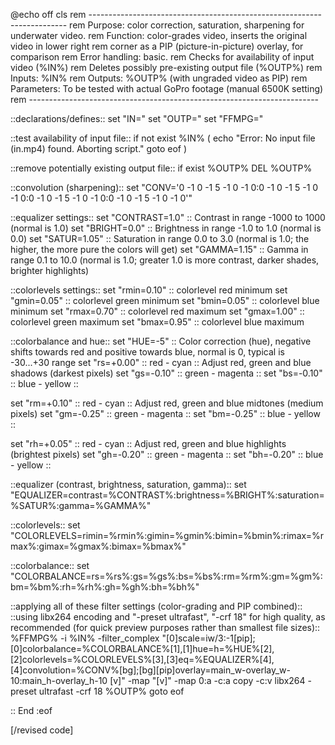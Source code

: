 @echo off
cls
rem ------------------------------------------------------------------------
rem Purpose: color correction, saturation, sharpening for underwater video. 
rem Function: color-grades video, inserts the original video in lower right
rem corner as a PIP (picture-in-picture) overlay, for comparison
rem Error handling: basic. 
rem                 Checks for availability of input video (%IN%)
rem                 Deletes possibly pre-existing output file (%OUTP%) 
rem Inputs: %IN%
rem Outputs: %OUTP% (with ungraded video as PIP) 
rem Parameters: To be tested with actual GoPro footage (manual 6500K setting) 
rem ------------------------------------------------------------------------

::declarations/defines::
set "IN=<path-to-movie>"
set "OUTP=<path-to-movie>"
set "FFMPG=<path-to-executable>"

::test availability of input file::
if not exist %IN% (
echo "Error: No input file (in.mp4) found. Aborting script."
goto eof
)

::remove potentially existing output file:: 
if exist %OUTP% DEL %OUTP%

::convolution (sharpening)::
set "CONV='0 -1 0 -1 5 -1 0 -1 0:0 -1 0 -1 5 -1 0 -1 0:0 -1 0 -1 5 -1 0 -1 0:0 -1 0 -1 5 -1 0 -1 0'"

::equalizer settings::
set "CONTRAST=1.0"        :: Contrast in range -1000 to 1000 (normal is 1.0)
set "BRIGHT=0.0"          :: Brightness in range -1.0 to 1.0 (normal is 0.0)
set "SATUR=1.05"          :: Saturation in range 0.0 to 3.0 (normal is 1.0; the higher, the more pure the colors will get)
set "GAMMA=1.15"          :: Gamma in range 0.1 to 10.0 (normal is 1.0; greater 1.0 is more contrast, darker shades, brighter highlights)

::colorlevels settings::
set "rmin=0.10"           :: colorlevel red minimum
set "gmin=0.05"           :: colorlevel green minimum
set "bmin=0.05"           :: colorlevel blue minimum
set "rmax=0.70"           :: colorlevel red maximum
set "gmax=1.00"           :: colorlevel green maximum
set "bmax=0.95"           :: colorlevel blue maximum

::colorbalance and hue::
set "HUE=-5"              :: Color correction (hue), negative shifts towards red and positive towards blue, normal is 0, typical is -30...+30 range
set "rs=+0.00"            ::   red - cyan    :: Adjust red, green and blue shadows (darkest pixels) 
set "gs=-0.10"            :: green - magenta ::
set "bs=-0.10"            ::  blue - yellow  ::

set "rm=+0.10"            ::   red - cyan    :: Adjust red, green and blue midtones (medium pixels)
set "gm=-0.25"            :: green - magenta ::
set "bm=-0.25"            ::  blue - yellow  ::

set "rh=+0.05"            ::   red - cyan    :: Adjust red, green and blue highlights (brightest pixels)
set "gh=-0.20"            :: green - magenta ::
set "bh=-0.20"            ::  blue - yellow  ::

::equalizer (contrast, brightness, saturation, gamma)::
set "EQUALIZER=contrast=%CONTRAST%:brightness=%BRIGHT%:saturation=%SATUR%:gamma=%GAMMA%"

::colorlevels::
set "COLORLEVELS=rimin=%rmin%:gimin=%gmin%:bimin=%bmin%:rimax=%rmax%:gimax=%gmax%:bimax=%bmax%"

::colorbalance::
set "COLORBALANCE=rs=%rs%:gs=%gs%:bs=%bs%:rm=%rm%:gm=%gm%:bm=%bm%:rh=%rh%:gh=%gh%:bh=%bh%"

::applying all of these filter settings (color-grading and PIP combined)::
::using libx264 encoding and "-preset ultrafast", "-crf 18" for high quality, as recommended (for quick preview purposes rather than smallest file sizes)::
%FFMPG% -i %IN% -filter_complex "[0]scale=iw/3:-1[pip];[0]colorbalance=%COLORBALANCE%[1],[1]hue=h=%HUE%[2],[2]colorlevels=%COLORLEVELS%[3],[3]eq=%EQUALIZER%[4],[4]convolution=%CONV%[bg];[bg][pip]overlay=main_w-overlay_w-10:main_h-overlay_h-10 [v]" -map "[v]" -map 0:a -c:a copy -c:v libx264 -preset ultrafast -crf 18 %OUTP%
goto eof

:: End
:eof

[/revised code]